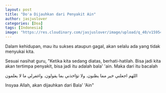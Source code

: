 ```yaml
---
layout: post
title: "Do'a Dijauhkan dari Penyakit Ain"
author: jasjuslover
categories: [Doa]
tags: [Indonesia]
image: "https://res.cloudinary.com/jasjuslover/image/upload/q_40/v1595477314/blog-husnikamal/merbabu_chxrel.jpg"
---
```


Dalam kehidupan, mau itu sukses ataupun gagal, akan selalu ada yang tidak menyukai kita.

Sesuai nasihat guru, "Ketika kita sedang diatas, berhati-hatilah. Bisa jadi kita akan tertimpa penyakit, bisa jadi itu adalah bala' 'ain. Maka dari itu bacalah

<p class="amiri">
  اللهم اجعلني خير مما يظنون. ولا تؤاخذني بما يقولون. واغفرلي ما لا يعلمون
</p>

Insyaa Allah, akan dijauhkan dari Bala' 'Ain"
